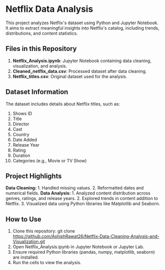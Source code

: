 # Netflix Data Analysis
This project analyzes Netflix's dataset using Python and Jupyter Notebook. It aims to extract meaningful insights into Netflix's catalog, including trends, distributions, and content statistics.
## Files in this Repository
  1. **Netflix_Analysis.ipynb**: Jupyter Notebook containing data cleaning, visualization, and analysis.
  2. **Cleaned_netflix_data.csv**: Processed dataset after data cleaning.
  3. **Netflix_titles.csv**: Original dataset used for the analysis.

## Dataset Information
The dataset includes details about Netflix titles, such as:
  1. Shows ID
  2. Title
  3. Director
  4. Cast
  5. Country
  6. Date Added
  7. Release Year
  8. Rating
  9. Duration
  10. Categories (e.g., Movie or TV Show)

## Project Highlights
 **Data Cleaning:**
      1. Handled missing values.
      2. Reformatted dates and numerical fields.
**Data Analysis:**
      1. Analyzed content distribution across genres, ratings, and release years.
      2. Explored trends in content addition to Netflix.
      3. Visualized data using Python libraries like Matplotlib and Seaborn.

## How to Use
  1. Clone this repository:
     git clone https://github.com/AshishRawat26/Netflix-Data-Cleaning-Analysis-and-Visualization.git
  3. Open Netflix_Analysis.ipynb in Jupyter Notebook or Jupyter Lab.
  4. Ensure required Python libraries (pandas, numpy, matplotlib, seaborn) are installed.
  5. Run the cells to view the analysis.
   
